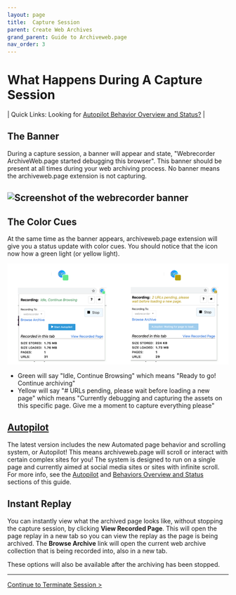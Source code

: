 ```yaml
---
layout: page
title:  Capture Session
parent: Create Web Archives
grand_parent: Guide to Archiveweb.page
nav_order: 3
---
```


# What Happens During A Capture Session

| Quick Links: Looking for [Autopilot Behavior Overview and Status?](../features/behaviors) |

## The Banner

During a capture session, a banner will appear and state, "Webrecorder ArchiveWeb.page started debugging this browser". This banner should be present at all times during your web archiving process. No banner means the archiveweb.page extension is not capturing. 

![Screenshot of the webrecorder banner](/assets/images/usage/wr-banner.png)
---
## The Color Cues
At the same time as the banner appears, archiveweb.page extension will give you a status update with color cues. You should notice that the icon now how a green light (or yellow light). 

![archiveweb.page icon with a green box. archiveweb.page icon with a yellow box.Green means continue archiving. Yellow means give me a moment.](/assets/images/usage/wr-colors.png)

* Green will say "Idle, Continue Browsing" which means "Ready to go! Continue archiving"
* Yellow will say "# URLs pending, please wait before loading a new page" which means "Currently debugging and capturing the assets on this specific page. Give me a moment to capture everything please"

## [Autopilot](/guide/features/autopilot)
The latest version includes the new Automated page behavior and scrolling system, or Autopilot! This means archiveweb.page will scroll or interact with certain complex sites for you! The system is designed to run on a single page and currently aimed at social media sites or sites with infinite scroll. 
For more info, see the [Autopilot](/guide/features/autopilot) and [Behaviors Overview and Status](/guide/features/behaviors) sections of this guide.

## Instant Replay

You can instantly view what the archived page looks like, without stopping the capture session, by clicking **View Recorded Page**. This will open the page replay in a new tab so you can view the replay as the page is being archived. The **Browse Archive** link will open the current web archive collection that is being recorded into, also in a new tab.

These options will also be available after the archiving has been stopped.

---

[Continue to Terminate Session >](./terminate.md)
